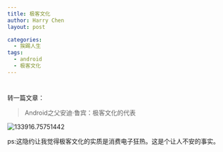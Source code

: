 ```yaml
---
title: 极客文化
author: Harry Chen
layout: post

categories:
  - 挨踢人生
tags:
  - android
  - 极客文化
---
```

# 

转一篇文章：

> Android之父安迪·鲁宾：极客文化的代表

![133916.75751442][1]

ps:这隐约让我觉得极客文化的实质是消费电子狂热。这是个让人不安的事实。

   [1]: http://www.roybit.com/wp-content/uploads/2011/08/133916.75751442_thumb.jpg (133916.75751442)
